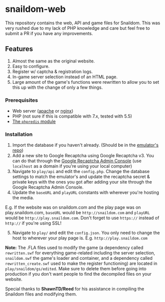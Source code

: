 # snaildom-web

This repository contains the web, API and game files for Snaildom. This was very rushed due to my lack of PHP knowledge and care but feel free to submit a PR if you have any improvements.

## Features
1. Almost the same as the original website.
2. Easy to configure.
3. Register w/ captcha & registration logs.
4. In-game server selection instead of an HTML page.
5. Large amount of the game's functions were rewritten to allow you to set this up with the change of only a few things.

### Prerequisites
- Web server ([apache](https://httpd.apache.org/) or [nginx](https://www.nginx.com/))
- PHP (not sure if this is compatible with 7.x, tested with 5.5)
- [The `phpredis` module](https://github.com/phpredis/phpredis)

### Installation

1. Import the database if you haven't already. (Should be in the [emulator's repo](https://github.com/Pyrodash/snaildom))
2. Add a new site to Google Recaptcha using Google Recaptcha v3. You can do that through the [Google Recaptcha Admin Console](https://www.google.com/recaptcha/admin/) (use `localhost` as a domain if you're using your local computer)
3. Navigate to `play/api` and edit the `config.php`. Change the database settings to match the emulator's and update the recaptcha secret & private keys with the ones you got after adding your site through the Google Recaptcha Admin Console.
4. Update the `baseURL` and `playURL` constants with wherever you're hosting the media.

E.g. If the website was on snaildom.com and the play page was on play.snaildom.com, `baseURL` would be `http://snaildom.com` and `playURL` would be `http://play.snaildom.com`. Don't forget to use `https://` instead of `http://` if you're using SSL!

5. Navigate to `play/` and edit the `config.json`. You only need to change the host to wherever your play page is. E.g. `http://play.snaildom.com`

**Note:** The .FLA files used to modify the game (a dependency called `rewritten.swf` for everything game-related including the server selection, `snaildom.swf` the game's loader and container, and a dependency called `rewritten_create.swf` used to make the register functioning) are located in `play/snaildom/gs/edited`. Make sure to delete them before going into production if you don't want people to find the decompiled files on your website.


Special thanks to **ShawnTD/Reed** for his assistance in compiling the Snaildom files and modifying them.